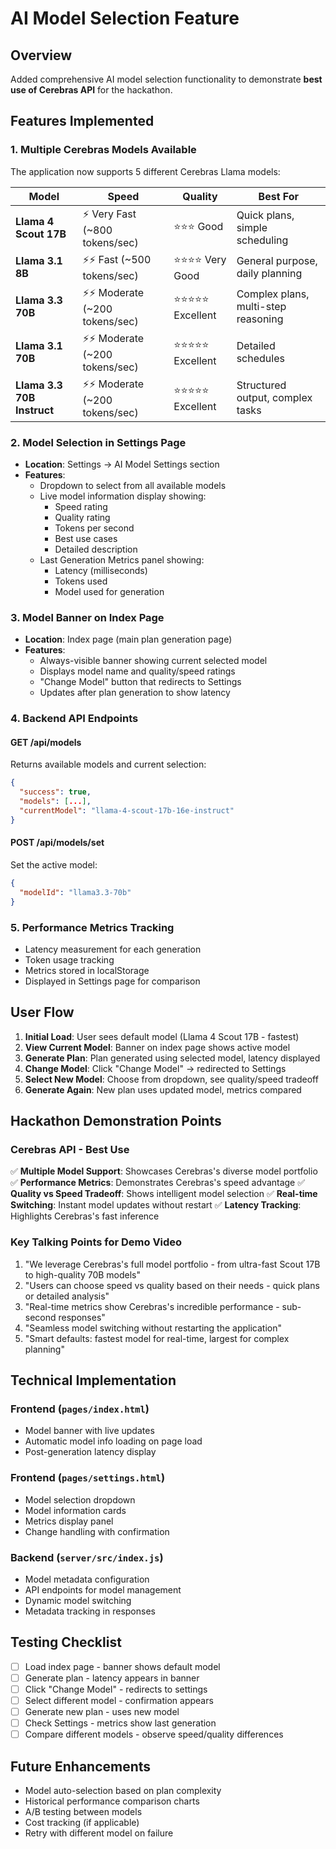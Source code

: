 # AI Model Selection Feature

## Overview
Added comprehensive AI model selection functionality to demonstrate **best use of Cerebras API** for the hackathon.

## Features Implemented

### 1. Multiple Cerebras Models Available
The application now supports 5 different Cerebras Llama models:

| Model | Speed | Quality | Best For |
|-------|-------|---------|----------|
| **Llama 4 Scout 17B** | ⚡ Very Fast (~800 tokens/sec) | ⭐⭐⭐ Good | Quick plans, simple scheduling |
| **Llama 3.1 8B** | ⚡⚡ Fast (~500 tokens/sec) | ⭐⭐⭐⭐ Very Good | General purpose, daily planning |
| **Llama 3.3 70B** | ⚡⚡ Moderate (~200 tokens/sec) | ⭐⭐⭐⭐⭐ Excellent | Complex plans, multi-step reasoning |
| **Llama 3.1 70B** | ⚡⚡ Moderate (~200 tokens/sec) | ⭐⭐⭐⭐⭐ Excellent | Detailed schedules |
| **Llama 3.3 70B Instruct** | ⚡⚡ Moderate (~200 tokens/sec) | ⭐⭐⭐⭐⭐ Excellent | Structured output, complex tasks |

### 2. Model Selection in Settings Page
- **Location**: Settings → AI Model Settings section
- **Features**:
  - Dropdown to select from all available models
  - Live model information display showing:
    - Speed rating
    - Quality rating
    - Tokens per second
    - Best use cases
    - Detailed description
  - Last Generation Metrics panel showing:
    - Latency (milliseconds)
    - Tokens used
    - Model used for generation

### 3. Model Banner on Index Page
- **Location**: Index page (main plan generation page)
- **Features**:
  - Always-visible banner showing current selected model
  - Displays model name and quality/speed ratings
  - "Change Model" button that redirects to Settings
  - Updates after plan generation to show latency

### 4. Backend API Endpoints

#### GET /api/models
Returns available models and current selection:
```json
{
  "success": true,
  "models": [...],
  "currentModel": "llama-4-scout-17b-16e-instruct"
}
```

#### POST /api/models/set
Set the active model:
```json
{
  "modelId": "llama3.3-70b"
}
```

### 5. Performance Metrics Tracking
- Latency measurement for each generation
- Token usage tracking
- Metrics stored in localStorage
- Displayed in Settings page for comparison

## User Flow

1. **Initial Load**: User sees default model (Llama 4 Scout 17B - fastest)
2. **View Current Model**: Banner on index page shows active model
3. **Generate Plan**: Plan generated using selected model, latency displayed
4. **Change Model**: Click "Change Model" → redirected to Settings
5. **Select New Model**: Choose from dropdown, see quality/speed tradeoff
6. **Generate Again**: New plan uses updated model, metrics compared

## Hackathon Demonstration Points

### Cerebras API - Best Use
✅ **Multiple Model Support**: Showcases Cerebras's diverse model portfolio
✅ **Performance Metrics**: Demonstrates Cerebras's speed advantage
✅ **Quality vs Speed Tradeoff**: Shows intelligent model selection
✅ **Real-time Switching**: Instant model updates without restart
✅ **Latency Tracking**: Highlights Cerebras's fast inference

### Key Talking Points for Demo Video
1. "We leverage Cerebras's full model portfolio - from ultra-fast Scout 17B to high-quality 70B models"
2. "Users can choose speed vs quality based on their needs - quick plans or detailed analysis"
3. "Real-time metrics show Cerebras's incredible performance - sub-second responses"
4. "Seamless model switching without restarting the application"
5. "Smart defaults: fastest model for real-time, largest for complex planning"

## Technical Implementation

### Frontend (`pages/index.html`)
- Model banner with live updates
- Automatic model info loading on page load
- Post-generation latency display

### Frontend (`pages/settings.html`)
- Model selection dropdown
- Model information cards
- Metrics display panel
- Change handling with confirmation

### Backend (`server/src/index.js`)
- Model metadata configuration
- API endpoints for model management
- Dynamic model switching
- Metadata tracking in responses

## Testing Checklist
- [ ] Load index page - banner shows default model
- [ ] Generate plan - latency appears in banner
- [ ] Click "Change Model" - redirects to settings
- [ ] Select different model - confirmation appears
- [ ] Generate new plan - uses new model
- [ ] Check Settings - metrics show last generation
- [ ] Compare different models - observe speed/quality differences

## Future Enhancements
- Model auto-selection based on plan complexity
- Historical performance comparison charts
- A/B testing between models
- Cost tracking (if applicable)
- Retry with different model on failure


